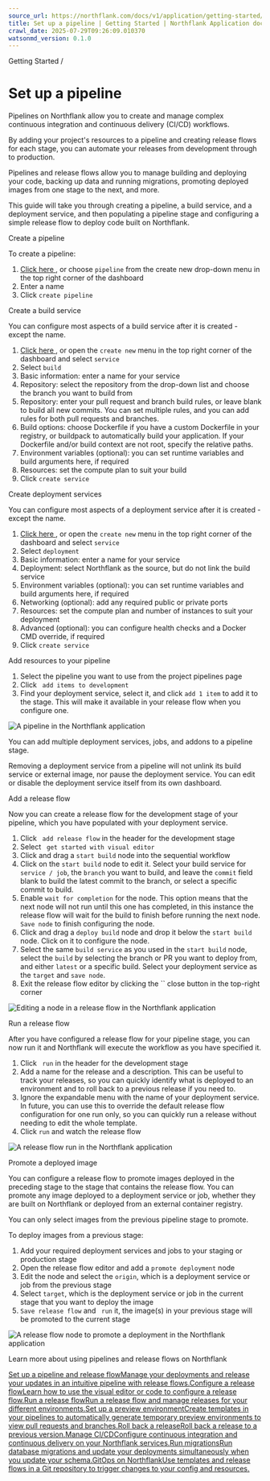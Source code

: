 ```yaml
---
source_url: https://northflank.com/docs/v1/application/getting-started/set-up-a-pipeline
title: Set up a pipeline | Getting Started | Northflank Application docs
crawl_date: 2025-07-29T09:26:09.010370
watsonmd_version: 0.1.0
---
```


Getting Started / 

# Set up a pipeline

Pipelines on Northflank allow you to create and manage complex continuous integration and continuous delivery (CI/CD) workflows.

By adding your project's resources to a pipeline and creating release flows for each stage, you can automate your releases from development through to production.

Pipelines and release flows allow you to manage building and deploying your code, backing up data and running migrations, promoting deployed images from one stage to the next, and more.

This guide will take you through creating a pipeline, a build service, and a deployment service, and then populating a pipeline stage and configuring a simple release flow to deploy code built on Northflank.

Create a pipeline

To create a pipeline:

  1. [Click here ](https://app.northflank.com/s/project/create/pipeline), or choose `pipeline` from the create new drop-down menu in the top right corner of the dashboard
  2. Enter a name
  3. Click `create pipeline`



Create a build service

You can configure most aspects of a build service after it is created - except the name.

  1. [Click here ](https://app.northflank.com/s/project/create/service), or open the `create new` menu in the top right corner of the dashboard and select `service`
  2. Select `build`
  3. Basic information: enter a name for your service
  4. Repository: select the repository from the drop-down list and choose the branch you want to build from
  5. Repository: enter your pull request and branch build rules, or leave blank to build all new commits. You can set multiple rules, and you can add rules for both pull requests and branches.
  6. Build options: choose Dockerfile if you have a custom Dockerfile in your registry, or buildpack to automatically build your application. If your Dockerfile and/or build context are not root, specify the relative paths.
  7. Environment variables (optional): you can set runtime variables and build arguments here, if required
  8. Resources: set the compute plan to suit your build
  9. Click `create service`



Create deployment services

You can configure most aspects of a deployment service after it is created - except the name.

  1. [Click here ](https://app.northflank.com/s/project/create/service), or open the `create new` menu in the top right corner of the dashboard and select `service`
  2. Select `deployment`
  3. Basic information: enter a name for your service
  4. Deployment: select Northflank as the source, but do not link the build service
  5. Environment variables (optional): you can set runtime variables and build arguments here, if required
  6. Networking (optional): add any required public or private ports
  7. Resources: set the compute plan and number of instances to suit your deployment
  8. Advanced (optional): you can configure health checks and a Docker CMD override, if required
  9. Click `create service`



Add resources to your pipeline

  1. Select the pipeline you want to use from the project pipelines page
  2. Click ` add items to development`
  3. Find your deployment service, select it, and click `add 1 item` to add it to the stage. This will make it available in your release flow when you configure one.



![A pipeline in the Northflank application](https://assets.northflank.com/documentation/v1/application/getting-started/set-up-a-pipeline/pipeline.png)

You can add multiple deployment services, jobs, and addons to a pipeline stage.

Removing a deployment service from a pipeline will not unlink its build service or external image, nor pause the deployment service. You can edit or disable the deployment service itself from its own dashboard.

Add a release flow

Now you can create a release flow for the development stage of your pipeline, which you have populated with your deployment service.

  1. Click ` add release flow` in the header for the development stage
  2. Select ` get started with visual editor`
  3. Click and drag a `start build` node into the sequential workflow
  4. Click on the `start build` node to edit it. Select your build service for `service / job`, the `branch` you want to build, and leave the `commit` field blank to build the latest commit to the branch, or select a specific commit to build.
  5. Enable `wait for completion` for the node. This option means that the next node will not run until this one has completed, in this instance the release flow will wait for the build to finish before running the next node. `Save node` to finish configuring the node.
  6. Click and drag a `deploy build` node and drop it below the `start build` node. Click on it to configure the node.
  7. Select the same `build service` as you used in the `start build` node, select the `build` by selecting the branch or PR you want to deploy from, and either `latest` or a specific build. Select your deployment service as the `target` and `save node`.
  8. Exit the release flow editor by clicking the `` close button in the top-right corner



![Editing a node in a release flow in the Northflank application](https://assets.northflank.com/documentation/v1/application/getting-started/set-up-a-pipeline/release-flow-edit-node.png)

Run a release flow

After you have configured a release flow for your pipeline stage, you can now run it and Northflank will execute the workflow as you have specified it.

  1. Click ` run` in the header for the development stage
  2. Add a name for the release and a description. This can be useful to track your releases, so you can quickly identify what is deployed to an environment and to roll back to a previous release if you need to.
  3. Ignore the expandable menu with the name of your deployment service. In future, you can use this to override the default release flow configuration for one run only, so you can quickly run a release without needing to edit the whole template.
  4. Click `run` and watch the release flow



![A release flow run in the Northflank application](https://assets.northflank.com/documentation/v1/application/getting-started/set-up-a-pipeline/release-flow-run-success.png)

Promote a deployed image

You can configure a release flow to promote images deployed in the preceding stage to the stage that contains the release flow. You can promote any image deployed to a deployment service or job, whether they are built on Northflank or deployed from an external container registry.

You can only select images from the previous pipeline stage to promote.

To deploy images from a previous stage:

  1. Add your required deployment services and jobs to your staging or production stage
  2. Open the release flow editor and add a `promote deployment` node
  3. Edit the node and select the `origin`, which is a deployment service or job from the previous stage
  4. Select `target`, which is the deployment service or job in the current stage that you want to deploy the image
  5. `Save release flow` and ` run` it, the image(s) in your previous stage will be promoted to the current stage



![A release flow node to promote a deployment in the Northflank application](https://assets.northflank.com/documentation/v1/application/getting-started/set-up-a-pipeline/release-flow-promote-deployment.png)

Learn more about using pipelines and release flows on Northflank

[Set up a pipeline and release flowManage your deployments and release your updates in an intuitive pipeline with release flows.](/docs/v1/application/release/create-a-pipeline-and-release-flow)[Configure a release flowLearn how to use the visual editor or code to configure a release flow.](/docs/v1/application/release/configure-a-release-flow)[Run a release flowRun a release flow and manage releases for your different environments.](/docs/v1/application/release/run-and-manage-releases)[Set up a preview environmentCreate templates in your pipelines to automatically generate temporary preview environments to view pull requests and branches.](/docs/v1/application/release/set-up-a-preview-environment)[Roll back a releaseRoll back a release to a previous version.](/docs/v1/application/release/run-and-manage-releases#roll-back-a-release)[Manage CI/CDConfigure continuous integration and continuous delivery on your Northflank services.](/docs/v1/application/release/manage-ci-cd)[Run migrationsRun database migrations and update your deployments simultaneously when you update your schema.](/docs/v1/application/release/run-migrations)[GitOps on NorthflankUse templates and release flows in a Git repository to trigger changes to your config and resources.](/docs/v1/application/infrastructure-as-code/gitops-on-northflank)